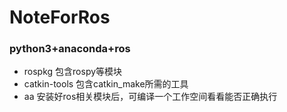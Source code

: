 # NoteForRos
### python3+anaconda+ros
* rospkg 包含rospy等模块
* catkin-tools 包含catkin_make所需的工具
* aa
安装好ros相关模块后，可编译一个工作空间看看能否正确执行
